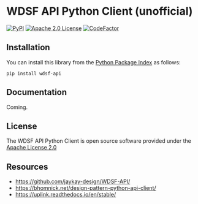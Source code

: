 # WDSF API Python Client (unofficial)

[![PyPI](https://img.shields.io/pypi/v/wdsf-api)](https://pypi.org/project/wddsf-api/)
[![Apache 2.0 License](https://img.shields.io/github/license/dancesport-live/wdsf-api)](https://apache.org/licenses/LICENSE-2.0)
[![CodeFactor](https://www.codefactor.io/repository/github/dancesport-live/wdsf-api/badge)](https://www.codefactor.io/repository/github/dancesport-live/wdsf-api)


## Installation

You can install this library from the [Python Package Index](https://pypi.org/project/wdsf-api/) as follows:

    pip install wdsf-api


## Documentation

Coming.


## License

The WDSF API Python Client is open source software provided under the [Apache License 2.0](https://apache.org/licenses/LICENSE-2.0)


## Resources

* https://github.com/jaykay-design/WDSF-API/
* https://bhomnick.net/design-pattern-python-api-client/
* https://uplink.readthedocs.io/en/stable/